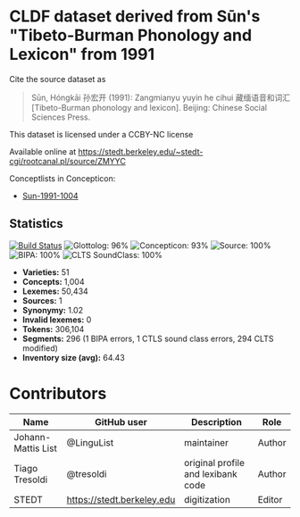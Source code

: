 # CLDF dataset derived from Sūn's "Tibeto-Burman Phonology and Lexicon" from 1991

Cite the source dataset as

> Sūn, Hóngkāi 孙宏开 (1991): Zangmianyu yuyin he cihui 藏缅语音和词汇 [Tibeto-Burman phonology and lexicon]. Beijing: Chinese Social Sciences Press.

This dataset is licensed under a CCBY-NC license

Available online at https://stedt.berkeley.edu/~stedt-cgi/rootcanal.pl/source/ZMYYC


Conceptlists in Concepticon:
- [Sun-1991-1004](https://concepticon.clld.org/contributions/Sun-1991-1004)
## Statistics


[![Build Status](https://travis-ci.org/lexibank/suntb.svg?branch=master)](https://travis-ci.org/lexibank/suntb)
![Glottolog: 96%](https://img.shields.io/badge/Glottolog-96%25-green.svg "Glottolog: 96%")
![Concepticon: 93%](https://img.shields.io/badge/Concepticon-93%25-green.svg "Concepticon: 93%")
![Source: 100%](https://img.shields.io/badge/Source-100%25-brightgreen.svg "Source: 100%")
![BIPA: 100%](https://img.shields.io/badge/BIPA-100%25-brightgreen.svg "BIPA: 100%")
![CLTS SoundClass: 100%](https://img.shields.io/badge/CLTS%20SoundClass-100%25-brightgreen.svg "CLTS SoundClass: 100%")

- **Varieties:** 51
- **Concepts:** 1,004
- **Lexemes:** 50,434
- **Sources:** 1
- **Synonymy:** 1.02
- **Invalid lexemes:** 0
- **Tokens:** 306,104
- **Segments:** 296 (1 BIPA errors, 1 CTLS sound class errors, 294 CLTS modified)
- **Inventory size (avg):** 64.43

# Contributors

Name | GitHub user | Description | Role
--- | --- | --- | ---
Johann-Mattis List | @LinguList | maintainer | Author 
Tiago Tresoldi | @tresoldi | original profile and lexibank code | Author
STEDT | https://stedt.berkeley.edu | digitization | Editor


